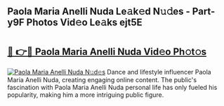 ## Paola Maria Anelli Nuda Le𝚊k𝚎d N𝚞𝚍es - Part-y9F Photos Vid𝚎o Le𝚊ks ejt5E

# <h2><a href="http://fbg5ofo.evod.top/?m=Paola+Maria+Anelli+Nuda">🔗 👉🔴 Paola Maria Anelli Nuda Vid𝚎o Ph𝚘t𝚘s</a></h2>

[![Paola Maria Anelli Nuda N𝚞d𝚎s](https://i.imgur.com/8V9OHl7.gif)](http://fbg5ofo.evod.top/?m=Paola+Maria+Anelli+Nuda)
Dance and lifestyle influencer Paola Maria Anelli Nuda, creating engaging online content. The public's fascination with Paola Maria Anelli Nuda personal life has only fueled his popularity, making him a more intriguing public figure. 
